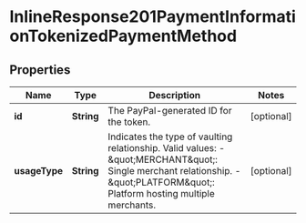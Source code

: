 
# InlineResponse201PaymentInformationTokenizedPaymentMethod

## Properties
Name | Type | Description | Notes
------------ | ------------- | ------------- | -------------
**id** | **String** | The PayPal-generated ID for the token.  |  [optional]
**usageType** | **String** | Indicates the type of vaulting relationship. Valid values: - \&quot;MERCHANT\&quot;: Single merchant relationship. - \&quot;PLATFORM\&quot;: Platform hosting multiple merchants.  |  [optional]



